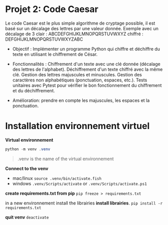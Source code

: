 # Projet 2: Code Caesar
Le code Caesar est le plus simple algorithme de cryptage possible, il est basé sur un décalage des lettres par une valeur donnée. Exemple avec un décalage de 3
clair : ABCDEFGHIJKLMNOPQRSTUVWXYZ
chiffré : DEFGHIJKLMNOPQRSTUVWXYZABC

* Objectif : 
Implémenter un programme Python qui chiffre et déchiffre du texte en utilisant le chiffrement de César.

* Fonctionnalités :
Chiffrement d'un texte avec une clé donnée (décalage des lettres de l'alphabet).
Déchiffrement d'un texte chiffré avec la même clé.
Gestion des lettres majuscules et minuscules.
Gestion des caractères non alphabétiques (ponctuation, espaces, etc.).
Tests unitaires avec Pytest pour vérifier le bon fonctionnement du chiffrement et du déchiffrement.

* Amélioration:
prendre en compte les majuscules, les espaces et la ponctuation.

# Installation environnement virtuel

**Virtual environnement**
```powershell
python -m venv .venv
```
> .venv is the name of the virtual environnement 

**Connect to the venv** 

- mac/linux
`source .venv/bin/activate.fish`
- windows
`.venv/Scripts/activate` or `.venv/Scripts/activate.ps1` 

**create requirements.txt from pip**
`pip freeze > requirements.txt`

in a new environnement install the librairies
**install librairies**.
`pip install -r requirements.txt`

**quit venv**
`deactivate` 
